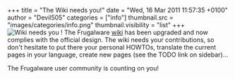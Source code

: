 +++
title = "The Wiki needs you!"
date = "Wed, 16 Mar 2011 11:57:35 +0100"
author = "Devil505"
categories = ["info"]
thumbnail.src = "images/categories/info.png"
thumbnail.visibility = "list"
+++
![Wiki needs you !](images/data/wikifrontpage.png)
 The Frugalware [wiki](http://wiki.frugalware.org) has been upgraded and now complies with the
 official design. The wiki needs your contributions, so don't hesitate to put there your personal
 HOWTOs, translate the current pages in your language, create new pages (see the TODO link on sidebar)...  
  

 The Frugalware user community is counting on you!  
